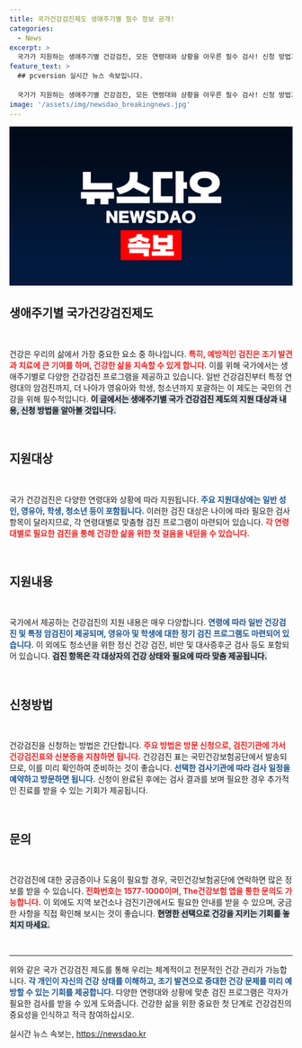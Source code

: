 ```yaml
---
title: 국가건강검진제도 생애주기별 필수 정보 공개!
categories:
  - News
excerpt: >
  국가가 지원하는 생애주기별 건강검진, 모든 연령대와 상황을 아우른 필수 검사! 신청 방법과 지원 내용, 놓치지 말아야 할 정보가 가득합니다. 지금 바로 확인해보세요!
feature_text: >
  ## pcversion 실시간 뉴스 속보입니다.

  국가가 지원하는 생애주기별 건강검진, 모든 연령대와 상황을 아우른 필수 검사! 신청 방법과 지원 내용, 놓치지 말아야 할 정보가 가득합니다. 지금 바로 확인해보세요!
image: '/assets/img/newsdao_breakingnews.jpg'
---
```


<p><img src="/assets/img/newsdao_breakingnews.jpg" alt="pcversion 속보" /></p>

<h2 data-ke-size="size26">생애주기별 국가건강검진제도</h2>

<p data-ke-size="size16">&nbsp;</p>

<p data-ke-size="size16">건강은 우리의 삶에서 가장 중요한 요소 중 하나입니다. <b><span style="color: #ee2323;">특히, 예방적인 검진은 조기 발견과 치료에 큰 기여를 하며, 건강한 삶을 지속할 수 있게 합니다.</span></b> 이를 위해 국가에서는 생애주기별로 다양한 건강검진 프로그램을 제공하고 있습니다. 일반 건강검진부터 특정 연령대의 암검진까지, 더 나아가 영유아와 학생, 청소년까지 포괄하는 이 제도는 국민의 건강을 위해 필수적입니다. <b><span style="background-color: #21538527;">이 글에서는 생애주기별 국가 건강검진 제도의 지원 대상과 내용, 신청 방법을 알아볼 것입니다.</span></b></p>

<p data-ke-size="size16">&nbsp;</p>

<h2 data-ke-size="size26">지원대상</h2>

<p data-ke-size="size16">&nbsp;</p>

<p data-ke-size="size16">국가 건강검진은 다양한 연령대와 상황에 따라 지원됩니다. <b><span style="color: #1a5490;">주요 지원대상에는 일반 성인, 영유아, 학생, 청소년 등이 포함됩니다.</span></b> 이러한 검진 대상은 나이에 따라 필요한 검사항목이 달라지므로, 각 연령대별로 맞춤형 검진 프로그램이 마련되어 있습니다. <b><span style="color: #ee2323;">각 연령대별로 필요한 검진을 통해 건강한 삶을 위한 첫 걸음을 내딛을 수 있습니다.</span></b></p>

<p data-ke-size="size16">&nbsp;</p>

<h2 data-ke-size="size26">지원내용</h2>

<p data-ke-size="size16">&nbsp;</p>

<p data-ke-size="size16">국가에서 제공하는 건강검진의 지원 내용은 매우 다양합니다. <b><span style="color: #1a5490;">연령에 따라 일반 건강검진 및 특정 암검진이 제공되며, 영유아 및 학생에 대한 정기 검진 프로그램도 마련되어 있습니다.</span></b> 이 외에도 청소년을 위한 정신 건강 검진, 비만 및 대사증후군 검사 등도 포함되어 있습니다. <b><span style="background-color: #21538527;">검진 항목은 각 대상자의 건강 상태와 필요에 따라 맞춤 제공됩니다.</span></b></p>

<p data-ke-size="size16">&nbsp;</p>

<h2 data-ke-size="size26">신청방법</h2>

<p data-ke-size="size16">&nbsp;</p>

<p data-ke-size="size16">건강검진을 신청하는 방법은 간단합니다. <b><span style="color: #ee2323;">주요 방법은 방문 신청으로, 검진기관에 가서 건강검진표와 신분증을 지참하면 됩니다.</span></b> 건강검진 표는 국민건강보험공단에서 발송되므로, 이를 미리 확인하여 준비하는 것이 좋습니다. <b><span style="color: #1a5490;">선택한 검사기관에 따라 검사 일정을 예약하고 방문하면 됩니다.</span></b> 신청이 완료된 후에는 검사 결과를 보며 필요한 경우 추가적인 진료를 받을 수 있는 기회가 제공됩니다.</p>

<p data-ke-size="size16">&nbsp;</p>

<h2 data-ke-size="size26">문의</h2>

<p data-ke-size="size16">&nbsp;</p>

<p data-ke-size="size16">건강검진에 대한 궁금증이나 도움이 필요할 경우, 국민건강보험공단에 연락하면 많은 정보를 받을 수 있습니다. <b><span style="color: #ee2323;">전화번호는 1577-1000이며, The건강보험 앱을 통한 문의도 가능합니다.</span></b> 이 외에도 지역 보건소나 검진기관에서도 필요한 안내를 받을 수 있으며, 궁금한 사항을 직접 확인해 보시는 것이 좋습니다. <b><span style="background-color: #21538527;">현명한 선택으로 건강을 지키는 기회를 놓치지 마세요.</span></b></p>

<p data-ke-size="size16">&nbsp;</p>

<hr />

<p data-ke-size="size16">위와 같은 국가 건강검진 제도를 통해 우리는 체계적이고 전문적인 건강 관리가 가능합니다. <b><span style="color: #1a5490;">각 개인이 자신의 건강 상태를 이해하고, 조기 발견으로 중대한 건강 문제를 미리 예방할 수 있는 기회를 제공합니다.</span></b> 다양한 연령대와 상황에 맞춘 검진 프로그램은 각자가 필요한 검사를 받을 수 있게 도와줍니다. 건강한 삶을 위한 중요한 첫 단계로 건강검진의 중요성을 인식하고 적극 참여하십시오.</p>
실시간 뉴스 속보는, <a href="https://newsdao.kr" rel="dofollow">https://newsdao.kr</a>


